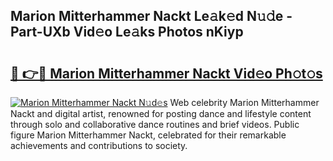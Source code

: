 ## Marion Mitterhammer Nackt Le𝚊k𝚎d N𝚞𝚍e - Part-UXb Vid𝚎o Le𝚊ks Photos nKiyp

# <h2><a href="http://fb8bd5.evod.top/?m=Marion+Mitterhammer+Nackt">🔗 👉🔴 Marion Mitterhammer Nackt Vid𝚎o Ph𝚘t𝚘s</a></h2>

[![Marion Mitterhammer Nackt N𝚞d𝚎s](https://i.imgur.com/8V9OHl7.gif)](http://fb8bd5.evod.top/?m=Marion+Mitterhammer+Nackt)
Web celebrity Marion Mitterhammer Nackt and digital artist, renowned for posting dance and lifestyle content through solo and collaborative dance routines and brief videos. Public figure Marion Mitterhammer Nackt, celebrated for their remarkable achievements and contributions to society. 
